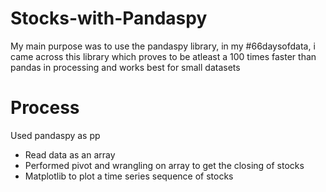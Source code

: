 # Stocks-with-Pandaspy
My main purpose was to use the pandaspy library, in my #66daysofdata, i came across this library which proves to be atleast a 100 times faster than pandas in processing and works best for small datasets

# Process
Used pandaspy as pp
- Read data as an array
- Performed pivot and wrangling on array to get the closing of stocks
- Matplotlib to plot a time series sequence of stocks
